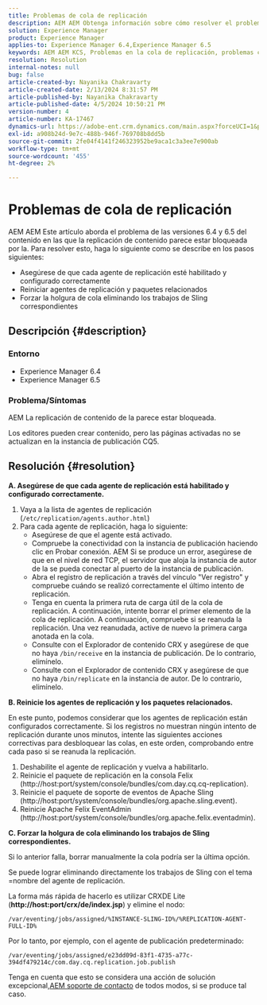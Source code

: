 ```yaml
---
title: Problemas de cola de replicación
description: AEM AEM Obtenga información sobre cómo resolver el problema de la en el que la replicación de contenido de la aplicación parece estar bloqueada.
solution: Experience Manager
product: Experience Manager
applies-to: Experience Manager 6.4,Experience Manager 6.5
keywords: AEM AEM KCS, Problemas en la cola de replicación, problemas con la cola de replicación, el administrador de experiencias, la replicación de contenido, la replicación de
resolution: Resolution
internal-notes: null
bug: false
article-created-by: Nayanika Chakravarty
article-created-date: 2/13/2024 8:31:57 PM
article-published-by: Nayanika Chakravarty
article-published-date: 4/5/2024 10:50:21 PM
version-number: 4
article-number: KA-17467
dynamics-url: https://adobe-ent.crm.dynamics.com/main.aspx?forceUCI=1&pagetype=entityrecord&etn=knowledgearticle&id=d8ac59ea-aeca-ee11-9079-6045bd006793
exl-id: a908b24d-9e7c-488b-946f-769708b8dd5b
source-git-commit: 2fe04f4141f246323952be9aca1c3a3ee7e900ab
workflow-type: tm+mt
source-wordcount: '455'
ht-degree: 2%

---
```


# Problemas de cola de replicación


AEM AEM Este artículo aborda el problema de las versiones 6.4 y 6.5 del contenido en las que la replicación de contenido parece estar bloqueada por la. Para resolver esto, haga lo siguiente como se describe en los pasos siguientes:

- Asegúrese de que cada agente de replicación esté habilitado y configurado correctamente
- Reiniciar agentes de replicación y paquetes relacionados
- Forzar la holgura de cola eliminando los trabajos de Sling correspondientes


## Descripción {#description}


### Entorno

- Experience Manager 6.4
- Experience Manager 6.5


### Problema/Síntomas

AEM La replicación de contenido de la parece estar bloqueada.

Los editores pueden crear contenido, pero las páginas activadas no se actualizan en la instancia de publicación CQ5.


## Resolución {#resolution}


<b>A. Asegúrese de que cada agente de replicación está habilitado y configurado correctamente.</b>

1. Vaya a la lista de agentes de replicación (`/etc/replication/agents.author.html`)
2. Para cada agente de replicación, haga lo siguiente:
   - Asegúrese de que el agente está activado.
   - Compruebe la conectividad con la instancia de publicación haciendo clic en Probar conexión. AEM Si se produce un error, asegúrese de que en el nivel de red TCP, el servidor que aloja la instancia de autor de la se pueda conectar al puerto de la instancia de publicación.
   - Abra el registro de replicación a través del vínculo &quot;Ver registro&quot; y compruebe cuándo se realizó correctamente el último intento de replicación.
   - Tenga en cuenta la primera ruta de carga útil de la cola de replicación. A continuación, intente borrar el primer elemento de la cola de replicación. A continuación, compruebe si se reanuda la replicación. Una vez reanudada, active de nuevo la primera carga anotada en la cola.
   - Consulte con el Explorador de contenido CRX y asegúrese de que no haya `/bin/receive` en la instancia de publicación. De lo contrario, elimínelo.
   - Consulte con el Explorador de contenido CRX y asegúrese de que no haya `/bin/replicate` en la instancia de autor. De lo contrario, elimínelo.


<b>B. Reinicie los agentes de replicación y los paquetes relacionados.</b>

En este punto, podemos considerar que los agentes de replicación están configurados correctamente. Si los registros no muestran ningún intento de replicación durante unos minutos, intente las siguientes acciones correctivas para desbloquear las colas, en este orden, comprobando entre cada paso si se reanuda la replicación.

1. Deshabilite el agente de replicación y vuelva a habilitarlo.
2. Reinicie el paquete de replicación en la consola Felix (http://host:port/system/console/bundles/com.day.cq.cq-replication).
3. Reinicie el paquete de soporte de eventos de Apache Sling (http://host:port/system/console/bundles/org.apache.sling.event).
4. Reinicie Apache Felix EventAdmin (http://host:port/system/console/bundles/org.apache.felix.eventadmin).


<b>C. Forzar la holgura de cola eliminando los trabajos de Sling correspondientes.</b>

Si lo anterior falla, borrar manualmente la cola podría ser la última opción.

Se puede lograr eliminando directamente los trabajos de Sling con el tema =nombre del agente de replicación.

La forma más rápida de hacerlo es utilizar CRXDE Lite (<b>http://host:port/crx/de/index.jsp</b>) y elimine el nodo:

`/var/eventing/jobs/assigned/%INSTANCE-SLING-ID%/%REPLICATION-AGENT-FULL-ID%`

Por lo tanto, por ejemplo, con el agente de publicación predeterminado:

`/var/eventing/jobs/assigned/e23dd09d-83f1-4735-a77c-394df479214c/com.day.cq.replication.job.publish`

Tenga en cuenta que esto se considera una acción de solución excepcional,[AEM soporte de contacto](https://helpx.adobe.com/es/marketing-cloud/contact-support.html) de todos modos, si se produce tal caso.
